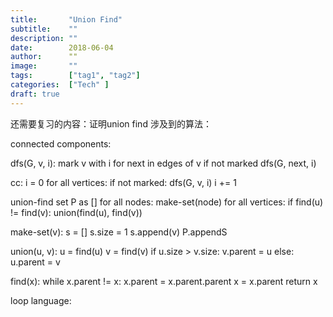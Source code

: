 ```yaml
---
title:       "Union Find"
subtitle:    ""
description: ""
date:        2018-06-04
author:      ""
image:       ""
tags:        ["tag1", "tag2"]
categories:  ["Tech" ]
draft: true
---
```

还需要复习的内容：证明union find
涉及到的算法：

connected components:

dfs(G, v, i):
    mark v with i
    for next in edges of v
        if not marked
            dfs(G, next, i)

cc:
    i = 0
    for all vertices:
        if not marked:
            dfs(G, v, i)
            i += 1

union-find
    set P as []
    for all nodes:
        make-set(node)
    for all vertices:
        if find(u) != find(v):
            union(find(u), find(v))

make-set(v):
    s = []
    s.size = 1
    s.append(v)
    P.appendS

union(u, v):
    u = find(u)
    v = find(v)
    if u.size > v.size:
        v.parent = u
    else: 
        u.parent = v

find(x):
    while x.parent != x:
        x.parent = x.parent.parent
        x = x.parent
    return x

loop language:

     